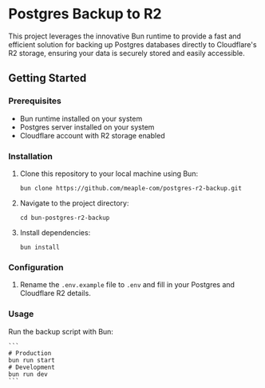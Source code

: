 # Postgres Backup to R2

This project leverages the innovative Bun runtime to provide a fast and efficient solution for backing up Postgres databases directly to Cloudflare's R2 storage, ensuring your data is securely stored and easily accessible.

## Getting Started

### Prerequisites

- Bun runtime installed on your system
- Postgres server installed on your system
- Cloudflare account with R2 storage enabled

### Installation

1. Clone this repository to your local machine using Bun:

   ```
   bun clone https://github.com/meaple-com/postgres-r2-backup.git
   ```

2. Navigate to the project directory:

   ```
   cd bun-postgres-r2-backup
   ```

3. Install dependencies:

   ```
   bun install
   ```

### Configuration

1. Rename the `.env.example` file to `.env` and fill in your Postgres and Cloudflare R2 details.

### Usage

Run the backup script with Bun:

    ```
    # Production
    bun run start
    # Development
    bun run dev
    ```
